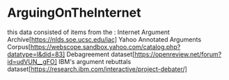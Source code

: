 # ArguingOnTheInternet

this data consisted of items from the : 
  Internet Argument Archive[https://nlds.soe.ucsc.edu/iac]
  Yahoo Annotated Arguments Corpus[https://webscope.sandbox.yahoo.com/catalog.php?datatype=l&did=83]
  Debagreement dataset[https://openreview.net/forum?id=udVUN__gFO]
  IBM's argument rebuttals dataset[https://research.ibm.com/interactive/project-debater/]
